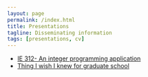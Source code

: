 ```yaml
---
layout: page
permalink: /index.html
title: Presentations
tagline: Disseminating information
tags: [presentations, cv]
---
```

* [IE 312- An integer programming application](/presentations/IE312)
* [Thing I wish I knew for graduate school](/presentations/IE_601)
